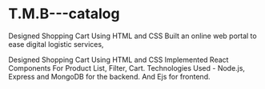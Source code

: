 # T.M.B---catalog
Designed Shopping Cart Using HTML and CSS
Built an online web portal to ease digital logistic services,


Designed Shopping Cart Using HTML and CSS
Implemented React Components For Product List, Filter, Cart.
Technologies Used - Node.js, Express and MongoDB for the backend. And Ejs for frontend.

